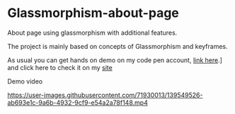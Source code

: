# Glassmorphism-about-page
About page using glassmorphism with additional features.

The project is mainly based on concepts of Glassmorphism and keyframes.

As usual you can get hands on demo on my code pen account, [link here](https://codepen.io/bhargavkadali39/pen/BadwyGW).] and click here to check it on my [site](https://deployme.vercel.app/)

Demo video 





https://user-images.githubusercontent.com/71930013/139549526-ab693e1c-9a6b-4932-9cf9-e54a2a78f148.mp4


